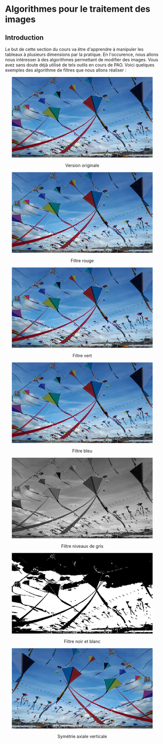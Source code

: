# Algorithmes pour le traitement des images

## Introduction

Le but de cette section du cours va être d'apprendre à manipuler les tableaux à plusieurs dimensions par la pratique. En l'occurence, nous allons nous intéresser à des algorithmes permettant de modifier des images. Vous avez sans doute déjà utilisé de tels outils en cours de PAO. Voici quelques exemples des algorithme de filtres que nous allons réaliser :

<p align="center">
  <img width="460" src="https://github.com/CamilleSimon/algorithmique/blob/main/traitement-image/original.jpg">
</p>
<p style="text-align: center;">Version originale</p>

<p align="center">
  <img width="460" src="https://github.com/CamilleSimon/algorithmique/blob/main/traitement-image/rouge.jpg">
</p>
<p style="text-align: center;">Filtre rouge</p>

<p align="center">
  <img width="460" src="https://github.com/CamilleSimon/algorithmique/blob/main/traitement-image/vert.jpg">
</p>
<p style="text-align: center;">Filtre vert</p>

<p align="center">
  <img width="460" src="https://github.com/CamilleSimon/algorithmique/blob/main/traitement-image/bleu.jpg">
</p>
<p style="text-align: center;">Filtre bleu</p>

<p align="center">
  <img width="460" src="https://github.com/CamilleSimon/algorithmique/blob/main/traitement-image/niveaux-gris.jpg">
</p>
<p style="text-align: center;">Filtre niveaux de gris</p>

<p align="center">
  <img width="460" src="https://github.com/CamilleSimon/algorithmique/blob/main/traitement-image/noir-blanc.jpg">
</p>
<p style="text-align: center;">Filtre noir et blanc</p>

<p align="center">
  <img width="460" src="https://github.com/CamilleSimon/algorithmique/blob/main/traitement-image/symetrie.jpg">
</p>
<p style="text-align: center;">Symétrie axiale verticale</p>
